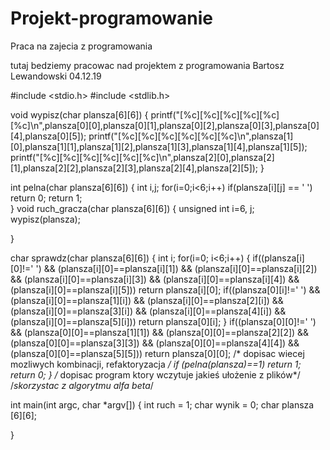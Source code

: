 # Projekt-programowanie
Praca na zajecia z programowania

tutaj bedziemy pracowac nad projektem z programowania
Bartosz Lewandowski 04.12.19

#include <stdio.h>
#include <stdlib.h>



void wypisz(char plansza[6][6])
{
    printf("[%c][%c][%c][%c][%c][%c]\n",plansza[0][0],plansza[0][1],plansza[0][2],plansza[0][3],plansza[0][4],plansza[0][5]);
    printf("[%c][%c][%c][%c][%c][%c]\n",plansza[1][0],plansza[1][1],plansza[1][2],plansza[1][3],plansza[1][4],plansza[1][5]);
    printf("[%c][%c][%c][%c][%c][%c]\n",plansza[2][0],plansza[2][1],plansza[2][2],plansza[2][3],plansza[2][4],plansza[2][5]);
}

int pelna(char plansza[6][6])
{
    int i,j;
        for(i=0;i<6;i++)
            if(plansza[i][j] == ' ')
            return 0;
    return 1;        
}
void ruch_gracza(char plansza[6][6])
{
    unsigned int i=6, j;
    wypisz(plansza);
    
}

char sprawdz(char plansza[6][6])
{
    int i;
    for(i=0; i<6;i++)
    {
        if((plansza[i][0]!=' ')
        && (plansza[i][0]==plansza[i][1])
        && (plansza[i][0]==plansza[i][2])
        && (plansza[i][0]==plansza[i][3])
        && (plansza[i][0]==plansza[i][4])
        && (plansza[i][0]==plansza[i][5]))
        return plansza[i][0];
        if((plansza[0][i]!=' ')
        && (plansza[i][0]==plansza[1][i])
        && (plansza[i][0]==plansza[2][i])
        && (plansza[i][0]==plansza[3][i])
        && (plansza[i][0]==plansza[4][i])
        && (plansza[i][0]==plansza[5][i]))
        return plansza[0][i];
    }
        if((plansza[0][0]!=' ')
        && (plansza[0][0]==plansza[1][1])
        && (plansza[0][0]==plansza[2][2])
        && (plansza[0][0]==plansza[3][3])
        && (plansza[0][0]==plansza[4][4])
        && (plansza[0][0]==plansza[5][5]))
        return plansza[0][0];
    /* dopisac wiecej mozliwych kombinacji, refaktoryzacja */
    if (pelna(plansza)==1)
        return 1;
    return 0;
}
/* dopisac program ktory wczytuje jakieś ułożenie z plików*/ 
/*skorzystac z algorytmu alfa beta*/

int main(int argc, char *argv[])
{
    int ruch = 1;
    char wynik = 0;
    char plansza [6][6];


}


